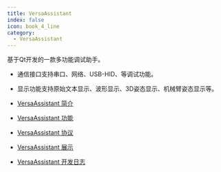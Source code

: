 ```yaml
---
title: VersaAssistant
index: false
icon: book_4_line
category:
  - VersaAssistant 
---
```


基于Qt开发的一款多功能调试助手。

- 通信接口支持串口、网络、USB-HID、等调试功能。
- 显示功能支持原始文本显示、波形显示、3D姿态显示、机械臂姿态显示等。

- [VersaAssistant 简介](private/项目/VersaAssistant/md/README.md)
- [VersaAssistant 功能](Tools.md)
- [VersaAssistant 协议](Protocol.md)
- [VersaAssistant 展示](Ui.md)
- [VersaAssistant 开发日志](Log.md)

